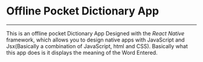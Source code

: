 # Offline Pocket Dictionary App

---

This is an offline pocket Dictionary App Designed with the *React Native* framework, which allows you to design native apps with JavaScript and Jsx(Basically a combination of JavaScript, html and CSS). Basically what this app does is it displays the meaning of the Word Entered.
